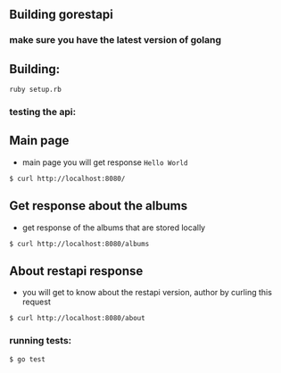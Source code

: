 ## Building gorestapi

### make sure you have the latest version of golang

## Building:
```
ruby setup.rb
```

### testing the api:

## Main page
- main page you will get response ```Hello World```
```
$ curl http://localhost:8080/
```


## Get response about the albums 
- get response of the albums that are stored locally
```
$ curl http://localhost:8080/albums
```

## About restapi response
- you will get to know about the restapi version, author by curling this request
```
$ curl http://localhost:8080/about
```

### running tests:
```
$ go test
```
